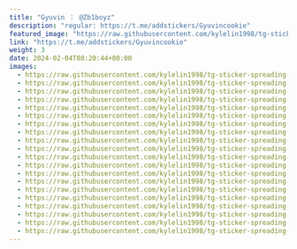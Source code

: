 ```yaml
---
title: "Gyuvin ⋮ @Zb1boyz"
description: "regular: https://t.me/addstickers/Gyuvincookie"
featured_image: "https://raw.githubusercontent.com/kylelin1998/tg-sticker-spreading-worldwide-images/main/img/ca069b8c-c059-4984-a4f8-3fb4abe01131.jpg"
link: "https://t.me/addstickers/Gyuvincookie"
weight: 3
date: 2024-02-04T08:20:44+08:00
images:
  - https://raw.githubusercontent.com/kylelin1998/tg-sticker-spreading-worldwide-images/main/img/ca069b8c-c059-4984-a4f8-3fb4abe01131.jpg
  - https://raw.githubusercontent.com/kylelin1998/tg-sticker-spreading-worldwide-images/main/img/678d2295-7126-417f-846a-85c35fc7fdcf.jpg
  - https://raw.githubusercontent.com/kylelin1998/tg-sticker-spreading-worldwide-images/main/img/8c5071b4-4cdc-4e83-bbb8-11d18a214e99.jpg
  - https://raw.githubusercontent.com/kylelin1998/tg-sticker-spreading-worldwide-images/main/img/cb588655-de5e-4700-a39f-f28b9675dcd8.jpg
  - https://raw.githubusercontent.com/kylelin1998/tg-sticker-spreading-worldwide-images/main/img/3f525004-26fa-43a2-9eab-1875f94eb1d1.jpg
  - https://raw.githubusercontent.com/kylelin1998/tg-sticker-spreading-worldwide-images/main/img/9af0eac3-226b-4c6e-8dd9-50187f6b3aa3.jpg
  - https://raw.githubusercontent.com/kylelin1998/tg-sticker-spreading-worldwide-images/main/img/3d27ae1d-98d6-41a8-96b2-809f1cc75da0.jpg
  - https://raw.githubusercontent.com/kylelin1998/tg-sticker-spreading-worldwide-images/main/img/0a278157-6634-4def-8538-b37a51a27377.jpg
  - https://raw.githubusercontent.com/kylelin1998/tg-sticker-spreading-worldwide-images/main/img/5906732f-15b6-4861-82b9-ef97f0857c8e.jpg
  - https://raw.githubusercontent.com/kylelin1998/tg-sticker-spreading-worldwide-images/main/img/7acc569e-497f-442a-9dae-18d2974a33e1.jpg
  - https://raw.githubusercontent.com/kylelin1998/tg-sticker-spreading-worldwide-images/main/img/898d3df1-7a53-4131-85d0-984b26122519.jpg
  - https://raw.githubusercontent.com/kylelin1998/tg-sticker-spreading-worldwide-images/main/img/6ab4cf44-b02d-4de0-928b-c83220886b1e.jpg
  - https://raw.githubusercontent.com/kylelin1998/tg-sticker-spreading-worldwide-images/main/img/47096bb0-2fd7-40fe-9d26-c19675681071.jpg
  - https://raw.githubusercontent.com/kylelin1998/tg-sticker-spreading-worldwide-images/main/img/2bb33bb0-0e99-4f45-8ff0-ad55c940c25e.jpg
  - https://raw.githubusercontent.com/kylelin1998/tg-sticker-spreading-worldwide-images/main/img/de0a5fbe-8555-4d3b-8931-15d03f5f5e60.jpg
  - https://raw.githubusercontent.com/kylelin1998/tg-sticker-spreading-worldwide-images/main/img/0d214bb8-31b3-4edd-959c-a00ef9962104.jpg
  - https://raw.githubusercontent.com/kylelin1998/tg-sticker-spreading-worldwide-images/main/img/79fbcd49-0e0c-4518-89be-4f72a9798ab0.jpg
  - https://raw.githubusercontent.com/kylelin1998/tg-sticker-spreading-worldwide-images/main/img/8dacd7f3-0052-4622-b360-48d91979d856.jpg
  - https://raw.githubusercontent.com/kylelin1998/tg-sticker-spreading-worldwide-images/main/img/4d15d588-9072-4b72-8d6a-afd3b38b5d3a.jpg
  - https://raw.githubusercontent.com/kylelin1998/tg-sticker-spreading-worldwide-images/main/img/a8cd8a46-61a7-4f32-8f59-68ddecc8630a.jpg
---
```

